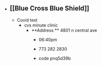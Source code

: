 - [[Blue Cross Blue Shield]]
	 - 

	 - Covid test 
		 - cvs minute clinic 
			 - **Address **
 4801 n central ave
				 - 06:40pm

				 - 773 282 2830

				 - code 
pnq5d39b
